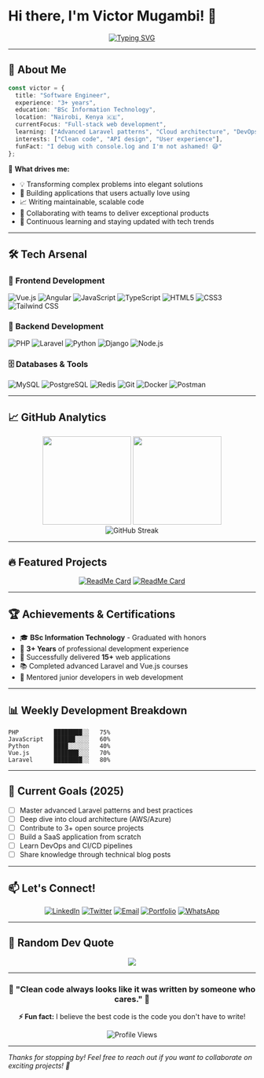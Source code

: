 # Hi there, I'm Victor Mugambi! 👋

<div align="center">
  
  [![Typing SVG](https://readme-typing-svg.herokuapp.com?font=Fira+Code&pause=1000&color=36BCF7&center=true&vCenter=true&width=600&lines=Software+Engineer+%7C+3%2B+Years+Experience;Building+Scalable+Web+Applications;Always+Learning+New+Technologies;PHP+%7C+Laravel+%7C+Vue.js+%7C+Angular)](https://git.io/typing-svg)
  
</div>

---

## 🚀 About Me

```typescript
const victor = {
  title: "Software Engineer",
  experience: "3+ years",
  education: "BSc Information Technology",
  location: "Nairobi, Kenya 🇰🇪",
  currentFocus: "Full-stack web development",
  learning: ["Advanced Laravel patterns", "Cloud architecture", "DevOps"],
  interests: ["Clean code", "API design", "User experience"],
  funFact: "I debug with console.log and I'm not ashamed! 😅"
};
```

🎯 **What drives me:**
- 💡 Transforming complex problems into elegant solutions
- 🔧 Building applications that users actually love using  
- 📈 Writing maintainable, scalable code
- 🤝 Collaborating with teams to deliver exceptional products
- 🌱 Continuous learning and staying updated with tech trends

---

## 🛠️ Tech Arsenal

### 🎨 Frontend Development
![Vue.js](https://img.shields.io/badge/Vue.js-35495E?style=for-the-badge&logo=vue.js&logoColor=4FC08D)
![Angular](https://img.shields.io/badge/Angular-DD0031?style=for-the-badge&logo=angular&logoColor=white)
![JavaScript](https://img.shields.io/badge/JavaScript-F7DF1E?style=for-the-badge&logo=javascript&logoColor=black)
![TypeScript](https://img.shields.io/badge/TypeScript-007ACC?style=for-the-badge&logo=typescript&logoColor=white)
![HTML5](https://img.shields.io/badge/HTML5-E34F26?style=for-the-badge&logo=html5&logoColor=white)
![CSS3](https://img.shields.io/badge/CSS3-1572B6?style=for-the-badge&logo=css3&logoColor=white)
![Tailwind CSS](https://img.shields.io/badge/Tailwind_CSS-38B2AC?style=for-the-badge&logo=tailwind-css&logoColor=white)

### 🚀 Backend Development
![PHP](https://img.shields.io/badge/PHP-777BB4?style=for-the-badge&logo=php&logoColor=white)
![Laravel](https://img.shields.io/badge/Laravel-FF2D20?style=for-the-badge&logo=laravel&logoColor=white)
![Python](https://img.shields.io/badge/Python-3776AB?style=for-the-badge&logo=python&logoColor=white)
![Django](https://img.shields.io/badge/Django-092E20?style=for-the-badge&logo=django&logoColor=white)
![Node.js](https://img.shields.io/badge/Node.js-43853D?style=for-the-badge&logo=node.js&logoColor=white)

### 🗄️ Databases & Tools
![MySQL](https://img.shields.io/badge/MySQL-005C84?style=for-the-badge&logo=mysql&logoColor=white)
![PostgreSQL](https://img.shields.io/badge/PostgreSQL-316192?style=for-the-badge&logo=postgresql&logoColor=white)
![Redis](https://img.shields.io/badge/Redis-DC382D?style=for-the-badge&logo=redis&logoColor=white)
![Git](https://img.shields.io/badge/Git-F05032?style=for-the-badge&logo=git&logoColor=white)
![Docker](https://img.shields.io/badge/Docker-2496ED?style=for-the-badge&logo=docker&logoColor=white)
![Postman](https://img.shields.io/badge/Postman-FF6C37?style=for-the-badge&logo=postman&logoColor=white)

---

## 📈 GitHub Analytics

<div align="center">
  <img height="180em" src="https://github-readme-stats.vercel.app/api?username=mugambi-victor&show_icons=true&theme=tokyonight&include_all_commits=true&count_private=true"/>
  <img height="180em" src="https://github-readme-stats.vercel.app/api/top-langs/?username=mugambi-victor&layout=compact&langs_count=8&theme=tokyonight"/>
</div>

<div align="center">
  <img src="https://github-readme-streak-stats.herokuapp.com/?user=mugambi-victor&theme=tokyonight" alt="GitHub Streak"/>
</div>

---

## 🔥 Featured Projects

<div align="center">
  
[![ReadMe Card](https://github-readme-stats.vercel.app/api/pin/?username=mugambi-victor&repo=project-name-1&theme=tokyonight)](https://github.com/mugambi-victor/project-name-1)
[![ReadMe Card](https://github-readme-stats.vercel.app/api/pin/?username=mugambi-victor&repo=project-name-2&theme=tokyonight)](https://github.com/mugambi-victor/project-name-2)

</div>

---

## 🏆 Achievements & Certifications

- 🎓 **BSc Information Technology** - Graduated with honors
- 💼 **3+ Years** of professional development experience
- 🌟 Successfully delivered **15+** web applications
- 📚 Completed advanced Laravel and Vue.js courses
- 🤝 Mentored junior developers in web development

---

## 📊 Weekly Development Breakdown

```text
PHP          ████████░░   75%
JavaScript   ██████░░░░   60%
Python       ████░░░░░░   40%
Vue.js       ███████░░░   70%
Laravel      ████████░░   80%
```

---

## 🎯 Current Goals (2025)

- [ ] Master advanced Laravel patterns and best practices
- [ ] Deep dive into cloud architecture (AWS/Azure)
- [ ] Contribute to 3+ open source projects
- [ ] Build a SaaS application from scratch
- [ ] Learn DevOps and CI/CD pipelines
- [ ] Share knowledge through technical blog posts

---

## 📫 Let's Connect!

<div align="center">
  
[![LinkedIn](https://img.shields.io/badge/LinkedIn-0077B5?style=for-the-badge&logo=linkedin&logoColor=white)](https://linkedin.com/in/victor-mugambi)
[![Twitter](https://img.shields.io/badge/Twitter-1DA1F2?style=for-the-badge&logo=twitter&logoColor=white)](https://twitter.com/victor_mugambi)
[![Email](https://img.shields.io/badge/Email-D14836?style=for-the-badge&logo=gmail&logoColor=white)](mailto:victor.mugambi@example.com)
[![Portfolio](https://img.shields.io/badge/Portfolio-FF5722?style=for-the-badge&logo=todoist&logoColor=white)](https://victormugambi.dev)
[![WhatsApp](https://img.shields.io/badge/WhatsApp-25D366?style=for-the-badge&logo=whatsapp&logoColor=white)](https://wa.me/your-number)

</div>

---

## 💭 Random Dev Quote

<div align="center">
  
![](https://quotes-github-readme.vercel.app/api?type=horizontal&theme=tokyonight)

</div>

---

<div align="center">
  
### 🌟 "Clean code always looks like it was written by someone who cares." 🌟

**⚡ Fun fact:** I believe the best code is the code you don't have to write!

![Profile Views](https://komarev.com/ghpvc/?username=mugambi-victor&color=blueviolet&style=for-the-badge)

</div>

---

*Thanks for stopping by! Feel free to reach out if you want to collaborate on exciting projects! 🚀*
